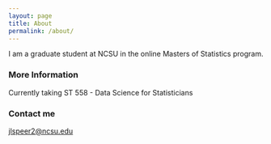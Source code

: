 ```yaml
---
layout: page
title: About
permalink: /about/
---
```


I am a graduate student at NCSU in the online Masters of Statistics program.

### More Information

Currently taking ST 558 - Data Science for Statisticians

### Contact me

[jlspeer2@ncsu.edu](mailto:jlspeer2@ncsu.edu)
